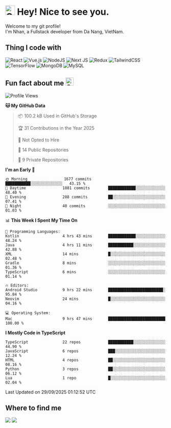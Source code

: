 # <img src="https://raw.githubusercontent.com/Tarikul-Islam-Anik/Animated-Fluent-Emojis/master/Emojis/Smilies/Cowboy%20Hat%20Face.png" alt="Cowboy Hat Face" width="30" height="30" /> Hey! Nice to see you.
Welcome to my git profile! <br/>
I'm Nhan, a Fullstack developer from  Da Nang, VietNam.

## Thing I code with
![React](https://img.shields.io/badge/react-%2320232a.svg?style=for-the-badge&logo=react&logoColor=%2361DAFB) ![Vue.js](https://img.shields.io/badge/vuejs-%2335495e.svg?style=for-the-badge&logo=vuedotjs&logoColor=%234FC08D) 	![NodeJS](https://img.shields.io/badge/node.js-6DA55F?style=for-the-badge&logo=node.js&logoColor=white) ![Next JS](https://img.shields.io/badge/Next-black?style=for-the-badge&logo=next.js&logoColor=white) ![Redux](https://img.shields.io/badge/redux-%23593d88.svg?style=for-the-badge&logo=redux&logoColor=white) ![TailwindCSS](https://img.shields.io/badge/tailwindcss-%2338B2AC.svg?style=for-the-badge&logo=tailwind-css&logoColor=white) ![TensorFlow](https://img.shields.io/badge/TensorFlow-%23FF6F00.svg?style=for-the-badge&logo=TensorFlow&logoColor=white) ![MongoDB](https://img.shields.io/badge/MongoDB-%234ea94b.svg?style=for-the-badge&logo=mongodb&logoColor=white) ![MySQL](https://img.shields.io/badge/mysql-4479A1.svg?style=for-the-badge&logo=mysql&logoColor=white)

## Fun fact about me <img src="https://raw.githubusercontent.com/Tarikul-Islam-Anik/Animated-Fluent-Emojis/master/Emojis/Smilies/Grinning%20Face%20with%20Smiling%20Eyes.png" alt="Grinning Face with Smiling Eyes" width="25" height="25" />
<!--START_SECTION:waka-->
![Profile Views](http://img.shields.io/badge/Profile%20Views-0-blue)

**🐱 My GitHub Data** 

> 📦 100.2 kB Used in GitHub's Storage 
 > 
> 🏆 31 Contributions in the Year 2025
 > 
> 🚫 Not Opted to Hire
 > 
> 📜 14 Public Repositories 
 > 
> 🔑 9 Private Repositories 
 > 
**I'm an Early 🐤** 

```text
🌞 Morning                1677 commits        ███████████░░░░░░░░░░░░░░   43.15 % 
🌆 Daytime                1881 commits        ████████████░░░░░░░░░░░░░   48.40 % 
🌃 Evening                288 commits         ██░░░░░░░░░░░░░░░░░░░░░░░   07.41 % 
🌙 Night                  40 commits          ░░░░░░░░░░░░░░░░░░░░░░░░░   01.03 % 
```


📊 **This Week I Spent My Time On** 

```text
💬 Programming Languages: 
Kotlin                   4 hrs 43 mins       ████████████░░░░░░░░░░░░░   48.24 % 
Java                     4 hrs 11 mins       ███████████░░░░░░░░░░░░░░   42.88 % 
XML                      14 mins             █░░░░░░░░░░░░░░░░░░░░░░░░   02.48 % 
Gradle                   8 mins              ░░░░░░░░░░░░░░░░░░░░░░░░░   01.36 % 
TypeScript               6 mins              ░░░░░░░░░░░░░░░░░░░░░░░░░   01.14 % 

🔥 Editors: 
Android Studio           9 hrs 22 mins       ████████████████████████░   95.84 % 
Neovim                   24 mins             █░░░░░░░░░░░░░░░░░░░░░░░░   04.16 % 

💻 Operating System: 
Mac                      9 hrs 47 mins       █████████████████████████   100.00 % 
```

**I Mostly Code in TypeScript** 

```text
TypeScript               22 repos            ███████████░░░░░░░░░░░░░░   44.90 % 
JavaScript               6 repos             ███░░░░░░░░░░░░░░░░░░░░░░   12.24 % 
HTML                     4 repos             ██░░░░░░░░░░░░░░░░░░░░░░░   08.16 % 
Python                   3 repos             ██░░░░░░░░░░░░░░░░░░░░░░░   06.12 % 
Lua                      1 repo              █░░░░░░░░░░░░░░░░░░░░░░░░   02.04 % 
```




 Last Updated on 29/09/2025 01:12:52 UTC
<!--END_SECTION:waka-->

## Where to find me
<a href="https://www.facebook.com/nhanphan159"><img src="https://img.shields.io/badge/Facebook-1877F2?style=for-the-badge&logo=facebook&logoColor=white"/></a>   <a href="https://www.linkedin.com/in/thanhnhan-1509p"><img src="https://img.shields.io/badge/LinkedIn-0077B5?style=for-the-badge&logo=linkedin&logoColor=white"/></a>
